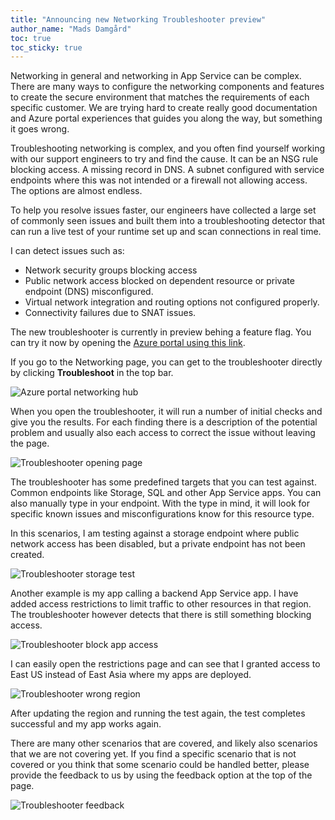 ```yaml
---
title: "Announcing new Networking Troubleshooter preview"
author_name: "Mads Damgård"
toc: true
toc_sticky: true
---
```


Networking in general and networking in App Service can be complex. There are many ways to configure the networking components and features to create the secure environment that matches the requirements of each specific customer. We are trying hard to create really good documentation and Azure portal experiences that guides you along the way, but something it goes wrong.

Troubleshooting networking is complex, and you often find yourself working with our support engineers to try and find the cause. It can be an NSG rule blocking access. A missing record in DNS. A subnet configured with service endpoints where this was not intended or a firewall not allowing access. The options are almost endless.

To help you resolve issues faster, our engineers have collected a large set of commonly seen issues and built them into a troubleshooting detector that can run a live test of your runtime set up and scan connections in real time.

I can detect issues such as:

* Network security groups blocking access
* Public network access blocked on dependent resource or private endpoint (DNS) misconfigured.
* Virtual network integration and routing options not configured properly.
* Connectivity failures due to SNAT issues.

The new troubleshooter is currently in preview behing a feature flag. You can try it now by opening the [Azure portal using this link](https://portal.azure.com/?websitesextension_ext=asd.NetworkTroubleshooterV2%3Dtrue#home).

If you go to the Networking page, you can get to the troubleshooter directly by clicking **Troubleshoot** in the top bar.

![Azure portal networking hub]({{site.baseurl}}/media/2025/02/open-network-troubleshooter.png)

When you open the troubleshooter, it will run a number of initial checks and give you the results. For each finding there is a description of the potential problem and usually also each access to correct the issue without leaving the page.

![Troubleshooter opening page]({{site.baseurl}}/media/2025/02/nwt-configure-settings.png)

The troubleshooter has some predefined targets that you can test against. Common endpoints like Storage, SQL and other App Service apps. You can also manually type in your endpoint. With the type in mind, it will look for specific known issues and misconfigurations know for this resource type.

In this scenarios, I am testing against a storage endpoint where public network access has been disabled, but a private endpoint has not been created.

![Troubleshooter storage test]({{site.baseurl}}/media/2025/02/nwt-storage-test.png)

Another example is my app calling a backend App Service app. I have added access restrictions to limit traffic to other resources in that region. The troubleshooter however detects that there is still something blocking access.

![Troubleshooter block app access]({{site.baseurl}}/media/2025/02/nwt-block-app-access.png)

I can easily open the restrictions page and can see that I granted access to East US instead of East Asia where my apps are deployed.

![Troubleshooter wrong region]({{site.baseurl}}/media/2025/02/nwt-block-app-access.png)

After updating the region and running the test again, the test completes successful and my app works again.

There are many other scenarios that are covered, and likely also scenarios that we are not covering yet. If you find a specific scenario that is not covered or you think that some scenario could be handled better, please provide the feedback to us by using the feedback option at the top of the page.

![Troubleshooter feedback]({{site.baseurl}}/media/2025/02/nwt-feedback.png)